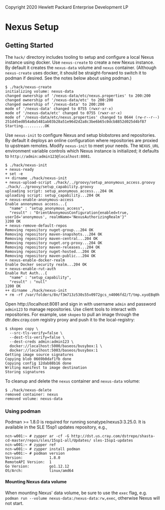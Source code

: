 Copyright 2020 Hewlett Packard Enterprise Development LP


Nexus Setup
===========


Getting Started
---------------

The `hack/` directory includes tooling to setup and configure a local Nexus
instance using docker.  Use `nexus-create` to create a new Nexus instance. By
default it creates the `nexus-data` volume and `nexus` container. (Although
`nexus-create` uses docker, it should be straight-forward to switch it to
podman if desired. See the notes below about using podman.)

```
$ ./hack/nexus-create
initializing volume: nexus-data
changed ownership of '/nexus-data/etc/nexus.properties' to 200:200
changed ownership of '/nexus-data/etc' to 200:200
changed ownership of '/nexus-data' to 200:200
mode of '/nexus-data' changed to 0755 (rwxr-xr-x)
mode of '/nexus-data/etc' changed to 0755 (rwxr-xr-x)
mode of '/nexus-data/etc/nexus.properties' changed to 0644 (rw-r--r--)
251d45ed054a0a5481ab03b28a51e96d2d2a8c3be6b65c0dcb8852d025d4bf87
Starting..........OK
```

Use `nexus-init` to configure Nexus and setup blobstores and repositories. By
default it deploys an online configuration where repositories are proxied to
upstream remotes. Modify `nexus-init` to meet your needs. The `NEXUS_URL`
environment variable controls which Nexus instance is initialized; it defaults
to `http://admin:admin123@localhost:8081`.

```
$ ./hack/nexus-init
+ nexus-ready
+ set -e
++ dirname ./hack/nexus-init
+ nexus-upload-script ./hack/../groovy/setup_anonymous_access.groovy ./hack/../groovy/setup_capability.groovy
uploading script: setup_anonymous_access...204 OK
uploading script: setup_capability...204 OK
+ nexus-enable-anonymous-access
Enable annonymous access...{
  "name" : "setup_anonymous_access",
  "result" : "OrientAnonymousConfiguration{enabled=true, userId='anonymous', realmName='NexusAuthorizingRealm'}"
}200 OK
+ nexus-remove-default-repos
Removing repository nuget-group...204 OK
Removing repository maven-snapshots...204 OK
Removing repository maven-central...204 OK
Removing repository nuget.org-proxy...204 OK
Removing repository maven-releases...204 OK
Removing repository nuget-hosted...204 OK
Removing repository maven-public...204 OK
+ nexus-enable-docker-realm
Enable Docker security realm...204 OK
+ nexus-enable-rut-auth
Enable Rut Auth...{
  "name" : "setup_capability",
  "result" : "null"
}200 OK
++ dirname ./hack/nexus-init
+ rm -rf /var/folders/8n/f3m713z530s55v0972gcs_n4006fd2/T/tmp.xyoEBq0h
```

Open http://localhost:8081 and sign in with username `admin` and password
`admin123` to manage repositories. Use client tools to interact with
repositories. For example, use `skopeo` to pull an image through the
dtr.dev.cray.com registry proxy and push it to the local-registry:

```
$ skopeo copy \
  --src-tls-verify=false \
  --dest-tls-verify=false \
  --dest-creds admin:admin123 \
  docker://localhost:5000/baseos/busybox:1 \
  docker://localhost:5003/baseos/busybox:1
Getting image source signatures
Copying blob 0669b0daf1fb done  
Copying config 12dab88b16 done  
Writing manifest to image destination
Storing signatures
```

To cleanup and delete the `nexus` container and `nexus-data` volume:

```
$ ./hack/nexus-delete
removed container: nexus
removed volume: nexus-data
```


### Using podman

Podman >= 1.8.0 is required for running sonatype/nexus3:3.25.0. It is available
in the SLE 15sp1 updates repository, e.g.,

```
ncn-w001:~ # zypper ar -cf -G http://dst.us.cray.com/dstrepo/shasta-cd-master/repos/sles/15sp1-all/Updates/ sles-15sp1-updates
ncn-w001:~ # zypper ref
ncn-w001:~ # zypper install podman
ncn-w001:~ # podman version
Version:            1.8.0
RemoteAPI Version:  1
Go Version:         go1.12.12
OS/Arch:            linux/amd64
```

#### Mounting Nexus data volume

When mounting Nexus' data volume, be sure to use the `exec` flag, e.g. `podman
run --volume nexus-data:/nexus-data:rw,exec`, otherwise Nexus will not start.

